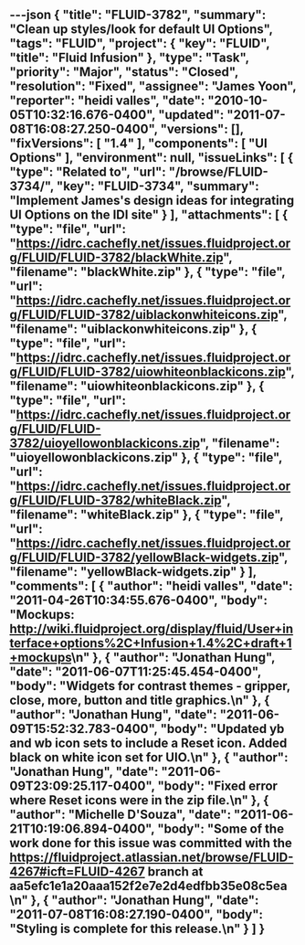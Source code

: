 ---json
{
  "title": "FLUID-3782",
  "summary": "Clean up styles/look for default UI Options",
  "tags": "FLUID",
  "project": {
    "key": "FLUID",
    "title": "Fluid Infusion"
  },
  "type": "Task",
  "priority": "Major",
  "status": "Closed",
  "resolution": "Fixed",
  "assignee": "James Yoon",
  "reporter": "heidi valles",
  "date": "2010-10-05T10:32:16.676-0400",
  "updated": "2011-07-08T16:08:27.250-0400",
  "versions": [],
  "fixVersions": [
    "1.4"
  ],
  "components": [
    "UI Options"
  ],
  "environment": null,
  "issueLinks": [
    {
      "type": "Related to",
      "url": "/browse/FLUID-3734/",
      "key": "FLUID-3734",
      "summary": "Implement James's design ideas for integrating UI Options on the IDI site"
    }
  ],
  "attachments": [
    {
      "type": "file",
      "url": "https://idrc.cachefly.net/issues.fluidproject.org/FLUID/FLUID-3782/blackWhite.zip",
      "filename": "blackWhite.zip"
    },
    {
      "type": "file",
      "url": "https://idrc.cachefly.net/issues.fluidproject.org/FLUID/FLUID-3782/uiblackonwhiteicons.zip",
      "filename": "uiblackonwhiteicons.zip"
    },
    {
      "type": "file",
      "url": "https://idrc.cachefly.net/issues.fluidproject.org/FLUID/FLUID-3782/uiowhiteonblackicons.zip",
      "filename": "uiowhiteonblackicons.zip"
    },
    {
      "type": "file",
      "url": "https://idrc.cachefly.net/issues.fluidproject.org/FLUID/FLUID-3782/uioyellowonblackicons.zip",
      "filename": "uioyellowonblackicons.zip"
    },
    {
      "type": "file",
      "url": "https://idrc.cachefly.net/issues.fluidproject.org/FLUID/FLUID-3782/whiteBlack.zip",
      "filename": "whiteBlack.zip"
    },
    {
      "type": "file",
      "url": "https://idrc.cachefly.net/issues.fluidproject.org/FLUID/FLUID-3782/yellowBlack-widgets.zip",
      "filename": "yellowBlack-widgets.zip"
    }
  ],
  "comments": [
    {
      "author": "heidi valles",
      "date": "2011-04-26T10:34:55.676-0400",
      "body": "Mockups: <http://wiki.fluidproject.org/display/fluid/User+interface+options%2C+Infusion+1.4%2C+draft+1+mockups>\n"
    },
    {
      "author": "Jonathan Hung",
      "date": "2011-06-07T11:25:45.454-0400",
      "body": "Widgets for contrast themes - gripper, close, more, button and title graphics.\n"
    },
    {
      "author": "Jonathan Hung",
      "date": "2011-06-09T15:52:32.783-0400",
      "body": "Updated yb and wb icon sets to include a Reset icon. Added black on white icon set for UIO.\n"
    },
    {
      "author": "Jonathan Hung",
      "date": "2011-06-09T23:09:25.117-0400",
      "body": "Fixed error where Reset icons were in the zip file.\n"
    },
    {
      "author": "Michelle D'Souza",
      "date": "2011-06-21T10:19:06.894-0400",
      "body": "Some of the work done for this issue was committed with the <https://fluidproject.atlassian.net/browse/FLUID-4267#icft=FLUID-4267> branch at aa5efc1e1a20aaa152f2e7e2d4edfbb35e08c5ea&#x20;\n"
    },
    {
      "author": "Jonathan Hung",
      "date": "2011-07-08T16:08:27.190-0400",
      "body": "Styling is complete for this release.\n"
    }
  ]
}
---

        